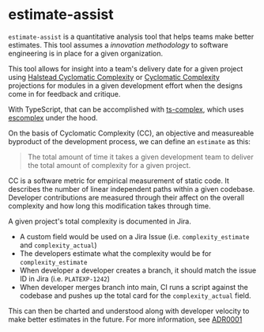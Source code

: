 # estimate-assist

`estimate-assist` is a quantitative analysis tool that helps teams make better estimates. This tool assumes a _innovation methodology_ to software engineering is in place for a given organization.

This tool allows for insight into a team's delivery date for a given project using [Halstead Cyclomatic Complexity](https://en.wikipedia.org/wiki/Halstead_complexity_measures) or [Cyclomatic Complexity](https://en.wikipedia.org/wiki/Cyclomatic_complexity) projections for modules in a given development effort when the designs come in for feedback and critique.

With TypeScript, that can be accomplished with [ts-complex](https://www.npmjs.com/package/ts-complex), which uses [escomplex](https://github.com/escomplex/complexity-report) under the hood.

On the basis of Cyclomatic Complexity (CC), an objective and measureable byproduct of the development process, we can define an `estimate` as this:

> The total amount of time it takes a given development team to deliver the total amount of complexity for a given project.

CC is a software metric for empirical measurement of static code. It describes the number of linear independent paths within a given codebase. Developer contributions are measured through their affect on the overall complexity and how long this modification takes through time.

A given project's total complexity is documented in Jira.

- A custom field would be used on a Jira Issue (i.e. `complexity_estimate` and `complexity_actual`)
- The developers estimate what the complexity would be for `complexity_estimate`
- When developer a developer creates a branch, it should match the issue ID in Jira (i.e. `PLATEXP-1242`)
- When developer merges branch into main, CI runs a script against the codebase and pushes up the total card for the `complexity_actual` field.

This can then be charted and understood along with developer velocity to make better estimates in the future. For more information, see [ADR0001](./docs/architecture/decisions/0001.md)
